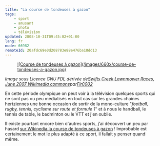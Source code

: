 ```yaml
---
title: "La course de tondeuses à gazon"
tags:
    - sport
    - amusant
    - photo
    - télévision
updated: 2008-10-31T09:45:02+01:00
lang: fr
node: 66982
remoteId: 20afdc69e0d208783e88e476ba18dd13
---
```

<figure class="object-center"><a href="/images/course-de-tondeuses-a-gazon.jpg">![Course de tondeuses à gazon](/images/660x/course-de-tondeuses-a-gazon.jpg)
</a></figure>


*Image sous Licence GNU FDL dérivée de*[*Swifts Creek Lawnmower Races, June 2007 Wikimedia commons*](http://commons.wikimedia.org/wiki/Image:2007_swifts_creek_lawnmower_races04_edit.jpg)*par*[*Fir0002*](http://en.wikipedia.org/wiki/User:Fir0002)


En cette période olympique on peut voir à la télévision quelques sports qui ne sont pas ou peu médiatisés en tout cas sur les grandes chaînes hertziennes une bonne occasion de sortir de la mono-culture &quot;*football, rugby, tennis, cyclisme sur route et formule 1*&quot; et à nous le handball, le tennis de table, le badminton ou le VTT et j'en oublie.


Il existe pourtant encore bien d'autres sports, j'ai découvert un peu par hasard [sur Wikipedia la course de tondeuses à gazon](http://en.wikipedia.org/wiki/Lawn_mower_racing) ! Improbable est certainement le mot le plus adapté à ce sport, il fallait y penser quand même.

